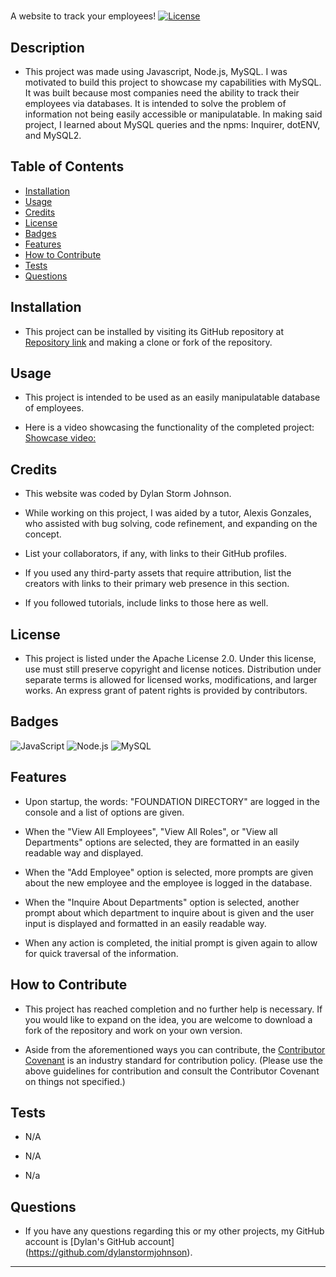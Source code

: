 # <Employee-Tracker>
A website to track your employees!
[![License](https://img.shields.io/badge/License-Apache_2.0-blue.svg)](https://opensource.org/licenses/Apache-2.0)

## Description

- This project was made using Javascript, Node.js, MySQL.  I was motivated to build this project to showcase my capabilities with MySQL.  It was built because most companies need the ability to track their employees via databases.  It is intended to solve the problem of information not being easily accessible or manipulatable.  In making said project, I learned about MySQL queries and the npms: Inquirer, dotENV, and MySQL2.

## Table of Contents

- [Installation](#installation)
- [Usage](#usage)
- [Credits](#credits)
- [License](#license)
- [Badges](#badges)
- [Features](#features)
- [How to Contribute](#how-to-contribute)
- [Tests](#tests)
- [Questions](#questions)

## Installation

- This project can be installed by visiting its GitHub repository at [Repository link](https://github.com/dylanstormjohnson/Employee-Tracker) and making a clone or fork of the repository.

## Usage

- This project is intended to be used as an easily manipulatable database of employees.

- Here is a video showcasing the functionality of the completed project:
[Showcase video:](https://drive.google.com/file/d/1Trub238ps5hYEd4z5TFsLDfTOO-SBH03/view)


## Credits
- This website was coded by Dylan Storm Johnson.

- While working on this project, I was aided by a tutor, Alexis Gonzales, who assisted with bug solving, code refinement, and expanding on the concept.

- List your collaborators, if any, with links to their GitHub profiles.

- If you used any third-party assets that require attribution, list the creators with links to their primary web presence in this section.

- If you followed tutorials, include links to those here as well.

## License

- This project is listed under the Apache License 2.0.  Under this license, use must still preserve copyright and license notices.  Distribution under separate terms is allowed for licensed works, modifications, and larger works.  An express grant of patent rights is provided by contributors.

## Badges

  ![JavaScript](https://img.shields.io/badge/-JavaScript-black?style=flat-square&logo=javascript)   ![Node.js](https://img.shields.io/badge/-Node.js-black?style=flat-square&logo=node.js) ![MySQL](https://img.shields.io/badge/-MySQL-black?style=flat-square&logo=mysql)

## Features

- Upon startup, the words: "FOUNDATION DIRECTORY" are logged in the console and a list of options are given.

- When the "View All Employees", "View All Roles", or "View all Departments" options are selected, they are formatted in an easily readable way and displayed.

- When the "Add Employee" option is selected, more prompts are given about the new employee and the employee is logged in the database.

- When the "Inquire About Departments" option is selected, another prompt about which department to inquire about is given and the user input is displayed and formatted in an easily readable way.

- When any action is completed, the initial prompt is given again to allow for quick traversal of the information.

## How to Contribute

- This project has reached completion and no further help is necessary.  If you would like to expand on the idea, you are welcome to download a fork of the repository and work on your own version.

- Aside from the aforementioned ways you can contribute, the [Contributor Covenant](https://www.contributor-covenant.org/) is an industry standard for contribution policy.  (Please use the above guidelines for contribution and consult the Contributor Covenant on things not specified.)

## Tests

- N/A

- N/A

- N/a

## Questions

- If you have any questions regarding this or my other projects, my GitHub account is [Dylan's GitHub account] (https://github.com/dylanstormjohnson).
---